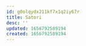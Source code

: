 ```yaml
---
id: g0olqydx211kf7x1q2iy67r
title: Satori
desc: ''
updated: 1656792589194
created: 1656792589194
---
```


